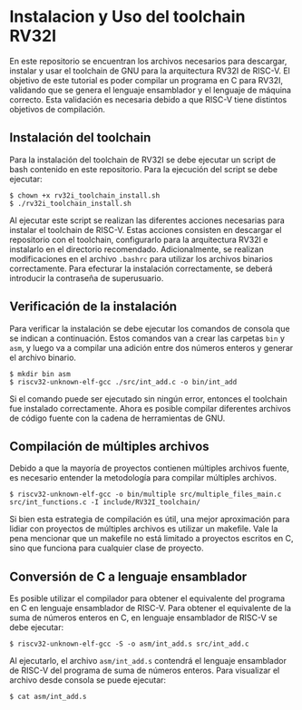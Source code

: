 # Instalacion y Uso del toolchain RV32I

En este repositorio se encuentran los archivos necesarios para descargar, instalar y usar el toolchain de GNU para la arquitectura RV32I de RISC-V. El objetivo de este tutorial es poder compilar un programa en C para RV32I, validando que se genera el lenguaje ensamblador y el lenguaje de máquina correcto. Esta validación es necesaria debido a que RISC-V tiene distintos objetivos de compilación.


## Instalación del toolchain

Para la instalación del toolchain de RV32I se debe ejecutar un script de bash contenido en este repositorio. Para la ejecución del script se debe ejecutar:

~~~~
$ chown +x rv32i_toolchain_install.sh
$ ./rv32i_toolchain_install.sh
~~~~

Al ejecutar este script se realizan las diferentes acciones necesarias para instalar el toolchain de RISC-V. Estas acciones consisten en descargar el repositorio con el toolchain, configurarlo para la arquitectura RV32I e instalarlo en el directorio recomendado. Adicionalmente, se realizan modificaciones en el archivo ```.bashrc``` para utilizar los archivos binarios correctamente. Para efecturar la instalación correctamente, se deberá introducir la contraseña de superusuario.


## Verificación de la instalación

Para verificar la instalación se debe ejecutar los comandos de consola que se indican a continuación. Estos comandos van a crear las carpetas ```bin``` y ```asm```, y luego va a compilar una adición entre dos números enteros y generar el archivo binario.

~~~~
$ mkdir bin asm
$ riscv32-unknown-elf-gcc ./src/int_add.c -o bin/int_add
~~~~

Si el comando puede ser ejecutado sin ningún error, entonces el toolchain fue instalado correctamente. Ahora es posible compilar diferentes archivos de código fuente con la cadena de herramientas de GNU.


## Compilación de múltiples archivos

Debido a que la mayoría de proyectos contienen múltiples archivos fuente, es necesario entender la metodología para compilar múltiples archivos.

~~~~
$ riscv32-unknown-elf-gcc -o bin/multiple src/multiple_files_main.c src/int_functions.c -I include/RV32I_toolchain/
~~~~

Si bien esta estrategia de compilación es útil, una mejor aproximación para lidiar con proyectos de múltiples archivos es utilizar un makefile. Vale la pena mencionar que un makefile no está limitado a proyectos escritos en C, sino que funciona para cualquier clase de proyecto.


## Conversión de C a lenguaje ensamblador

Es posible utilizar el compilador para obtener el equivalente del programa en C en lenguaje ensamblador de RISC-V. Para obtener el equivalente de la suma de números enteros en C, en lenguaje ensamblador de RISC-V se debe ejecutar:

~~~~
$ riscv32-unknown-elf-gcc -S -o asm/int_add.s src/int_add.c
~~~~

Al ejecutarlo, el archivo ```asm/int_add.s``` contendrá el lenguaje ensamblador de RISC-V del programa de suma de números enteros. Para visualizar el archivo desde consola se puede ejecutar:

~~~~
$ cat asm/int_add.s
~~~~
